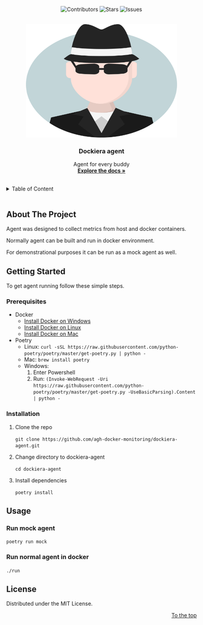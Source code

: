 <div id="top" align="center">

![Contributors](https://img.shields.io/github/contributors/agh-docker-monitoring/dockiera-agent?style=for-the-badge)
![Stars](https://img.shields.io/github/stars/agh-docker-monitoring/dockiera-agent?style=for-the-badge)
![Issues](https://img.shields.io/github/issues/agh-docker-monitoring/dockiera-agent?style=for-the-badge)

</div>

<!-- PROJECT LOGO -->
<br />
<div align="center">
  <a href="https://github.com/othneildrew/Best-README-Template">
    <img src="images/agent.png" alt="Logo" width="400" height="300">
  </a>

  <h3 align="center">Dockiera agent</h3>

  <p align="center">
    Agent for every buddy
    <br />
    <a href="#getting-started"><strong>Explore the docs »</strong></a>
    <br /><br />
  </p>
</div>



<!-- TABLE OF CONTENTS -->
<details>
  <summary>Table of Content</summary>
  <ol>
    <li>
      <a href="#about-the-project">About The Project</a>
    </li>
    <li>
      <a href="#getting-started">Getting Started</a>
      <ul>
        <li><a href="#prerequisites">Prerequisites</a></li>
        <li><a href="#installation">Installation</a></li>
      </ul>
    </li>
    <li><a href="#usage">Usage</a></li>
    <li><a href="#license">License</a></li>
  </ol>
</details>

<br />

## About The Project

Agent was designed to collect metrics from host and docker containers.

Normally agent can be built and run in docker environment.

For demonstrational purposes it can be run as a mock agent as well.

## Getting Started

To get agent running follow these simple steps.

### Prerequisites

- Docker
    <ul>
        <li>
            <a href="https://docs.docker.com/desktop/windows/install/">
                Install Docker on Windows
            </a>
        </li>
        <li>
            <a href="https://docs.docker.com/engine/install/ubuntu/">
                Install Docker on Linux
            </a>
        </li>
        <li>
            <a href="https://docs.docker.com/desktop/mac/install/">
                Install Docker on Mac
            </a>
        </li>
    </ul>
- Poetry
    - Linux:
    ```curl -sSL https://raw.githubusercontent.com/python-poetry/poetry/master/get-poetry.py | python -```
    - Mac: ```brew install poetry```
    - Windows:
        1. Enter Powershell
        1. Run: ```(Invoke-WebRequest -Uri https://raw.githubusercontent.com/python-poetry/poetry/master/get-poetry.py -UseBasicParsing).Content | python -```

### Installation

1. Clone the repo

   ```git clone https://github.com/agh-docker-monitoring/dockiera-agent.git```
2. Change directory to dockiera-agent

   ```cd dockiera-agent```
3. Install dependencies

    ```poetry install```


<!-- USAGE EXAMPLES -->
## Usage

### Run mock agent
```poetry run mock```

### Run normal agent in docker
```./run```

## License

Distributed under the MIT License.

<p align="right"><a href="#top">To the top</a></p>
